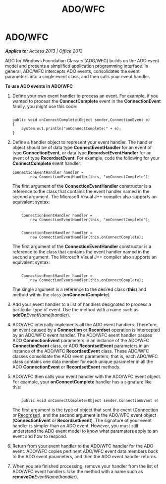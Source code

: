 ﻿---
title: ADO/WFC
TOCTitle: ADO/WFC
ms:assetid: 73206be8-6515-79e4-e904-cc2d0d59411d
ms:mtpsurl: https://msdn.microsoft.com/en-us/library/JJ249468(v=office.15)
ms:contentKeyID: 48545628
ms.date: 09/18/2015
mtps_version: v=office.15
---

# ADO/WFC


_**Applies to:** Access 2013 | Office 2013_

ADO for Windows Foundation Classes (ADO/WFC) builds on the ADO event model and presents a simplified application programming interface. In general, ADO/WFC intercepts ADO events, consolidates the event parameters into a single event class, and then calls your event handler.

**To use ADO events in ADO/WFC**

1.  Define your own event handler to process an event. For example, if you wanted to process the **ConnectComplete** event in the **ConnectionEvent** family, you might use this code:
    
    ``` 
     
    public void onConnectComplete(Object sender,ConnectionEvent e) 
    { 
        System.out.println("onConnectComplete:" + e); 
    } 
    ```

2.  Define a handler object to represent your event handler. The handler object should be of data type **ConnectEventHandler** for an event of type **ConnectionEvent**, or data type **RecordsetEventHandler** for an event of type **RecordsetEvent**. For example, code the following for your **ConnectComplete** event handler:
    
        ConnectionEventHandler handler =  
                new ConnectionEventHandler(this, "onConnectComplete"); 
    
    The first argument of the **ConnectionEventHandler** constructor is a reference to the class that contains the event handler named in the second argument. The Microsoft Visual J++ compiler also supports an equivalent syntax:
    
    ``` 
     
        ConnectionEventHandler handler =  
            new ConnectionEventHandler(this, "onConnectComplete"); 
    ```
    
    ``` 
     
        ConnectionEventHandler handler =  
            new ConnectionEventHandler(this.onConnectComplete); 
    ```
    
    The first argument of the **ConnectionEventHandler** constructor is a reference to the class that contains the event handler named in the second argument. The Microsoft Visual J++ compiler also supports an equivalent syntax:
    
    ``` 
     
        ConnectionEventHandler handler =  
            new ConnectionEventHandler(this.onConnectComplete); 
    ```
    
    The single argument is a reference to the desired class (**this**) and method within the class (**onConnectComplete**).

3.  Add your event handler to a list of handlers designated to process a particular type of event. Use the method with a name such as **addOn***EventName*(*handler*).

4.  ADO/WFC internally implements all the ADO event handlers. Therefore, an event caused by a **Connection** or **Recordset** operation is intercepted by an ADO/WFC event handler. The ADO/WFC event handler passes ADO **ConnectionEvent** parameters in an instance of the ADO/WFC **ConnectionEvent** class, or ADO **RecordsetEvent** parameters in an instance of the ADO/WFC **RecordsetEvent** class. These ADO/WFC classes consolidate the ADO event parameters; that is, each ADO/WFC class contains one data member for each unique parameter in all the ADO **ConnectionEvent** or **RecordsetEvent** methods.

5.  ADO/WFC then calls your event handler with the ADO/WFC event object. For example, your **onConnectComplete** handler has a signature like this:
    
    ``` 
     
        public void onConnectComplete(Object sender,ConnectionEvent e) 
    ```
    
    The first argument is the type of object that sent the event ([Connection](connection-object-ado.md) or [Recordset](recordset-object-ado.md)), and the second argument is the ADO/WFC event object (**ConnectionEvent** or **RecordsetEvent**). The signature of your event handler is simpler than an ADO event. However, you must still understand the ADO event model to know what parameters apply to an event and how to respond.

6.  Return from your event handler to the ADO/WFC handler for the ADO event. ADO/WFC copies pertinent ADO/WFC event data members back to the ADO event parameters, and then the ADO event handler returns.

7.  When you are finished processing, remove your handler from the list of ADO/WFC event handlers. Use the method with a name such as **removeOn***EventName*(*handler*).

